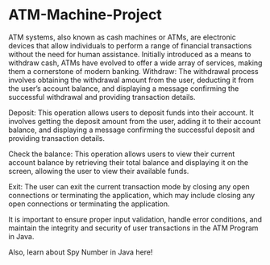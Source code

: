 # ATM-Machine-Project
ATM systems, also known as cash machines or ATMs, are electronic devices that allow individuals to perform a range of financial transactions without the need for human assistance. Initially introduced as a means to withdraw cash, ATMs have evolved to offer a wide array of services, making them a cornerstone of modern banking.
Withdraw: The withdrawal process involves obtaining the withdrawal amount from the user, deducting it from the user’s account balance, and displaying a message confirming the successful withdrawal and providing transaction details.

Deposit: This operation allows users to deposit funds into their account. It involves getting the deposit amount from the user, adding it to their account balance, and displaying a message confirming the successful deposit and providing transaction details.

Check the balance: This operation allows users to view their current account balance by retrieving their total balance and displaying it on the screen, allowing the user to view their available funds.

Exit: The user can exit the current transaction mode by closing any open connections or terminating the application, which may include closing any open connections or terminating the application.

It is important to ensure proper input validation, handle error conditions, and maintain the integrity and security of user transactions in the ATM Program in Java.

Also, learn about Spy Number in Java here!
